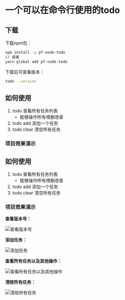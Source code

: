 # 一个可以在命令行使用的todo
## 下载
下载npm包：
```bash
npm install -g pf-node-todo
// 或者
yarn global add pf-node-todo
```
下载后可查看版本：
```bash
todo --version 
```
## 如何使用
1. todo   查看所有任务列表
    - 能够操作所有增删改查
2. todo add <taskName> 添加一个任务
3. todo clear 清空所有任务

### 项目效果演示
## 如何使用
1. todo   查看所有任务列表
    - 能够操作所有增删改查
2. todo add <taskName> 添加一个任务
3. todo clear 清空所有任务

### 项目效果演示

**查看版本号：**

![查看版本号](https://p6-juejin.byteimg.com/tos-cn-i-k3u1fbpfcp/bab9bb41e5204dd4b9ed6fa2c7bd76c2~tplv-k3u1fbpfcp-watermark.image)

**添加任务：**

![添加任务](https://p9-juejin.byteimg.com/tos-cn-i-k3u1fbpfcp/780644345fff4376a24a2f5593346e22~tplv-k3u1fbpfcp-watermark.image)

**查看所有任务以及其他操作：**

![查看所有任务以及其他操作](https://p9-juejin.byteimg.com/tos-cn-i-k3u1fbpfcp/733c3370922943fa93a209d7d7ea37fe~tplv-k3u1fbpfcp-watermark.image)

**清除所有任务：**

![清除所有任务](https://p9-juejin.byteimg.com/tos-cn-i-k3u1fbpfcp/a95f298a56ad4452a95faff64507d472~tplv-k3u1fbpfcp-watermark.image)
